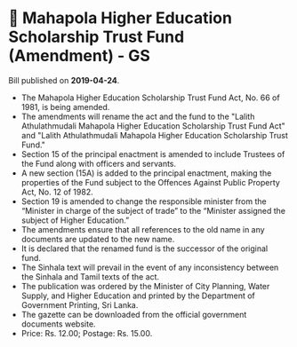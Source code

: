 # 📄  Mahapola Higher Education Scholarship Trust Fund (Amendment) - GS

Bill published on **2019-04-24**.

- The Mahapola Higher Education Scholarship Trust Fund Act, No. 66 of 1981, is being amended.
- The amendments will rename the act and the fund to the "Lalith Athulathmudali Mahapola Higher Education Scholarship Trust Fund Act" and "Lalith Athulathmudali Mahapola Higher Education Scholarship Trust Fund."
- Section 15 of the principal enactment is amended to include Trustees of the Fund along with officers and servants.
- A new section (15A) is added to the principal enactment, making the properties of the Fund subject to the Offences Against Public Property Act, No. 12 of 1982.
- Section 19 is amended to change the responsible minister from the “Minister in charge of the subject of trade” to the “Minister assigned the subject of Higher Education.”
- The amendments ensure that all references to the old name in any documents are updated to the new name.
- It is declared that the renamed fund is the successor of the original fund.
- The Sinhala text will prevail in the event of any inconsistency between the Sinhala and Tamil texts of the act.
- The publication was ordered by the Minister of City Planning, Water Supply, and Higher Education and printed by the Department of Government Printing, Sri Lanka.
- The gazette can be downloaded from the official government documents website.
- Price: Rs. 12.00; Postage: Rs. 15.00.
